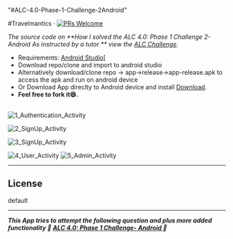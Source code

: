 "#ALC-4.0-Phase-1-Challenge-2Android"


#Travelmantics &middot; [![PRs Welcome](https://img.shields.io/badge/PRs-welcome-brightgreen.svg)](https://github.com/msal4/royal_news/compare?expand=1)

*The source code on **How I solved the ALC 4.0: Phase 1 Challenge 2- Android As instructed by a tutor
** view the [ALC Challenge](https://docs.google.com/document/d/1GsTwCCmG9krpzt0LsSpk6rHzGFfmTxrqLhDWO6veQ2A/preview)*.

* Requirements: [Android Studio](https://developer.android.com/studio/)[<br />
* Download repo/clone and import to android studio<br />
* Alternatively  download/clone repo -> app->release->app-release.apk to access the apk and run on android device
* Or Download App direclty to Android device and install [Download](https://drive.google.com/open?id=1g6Axcz3ByiHM2C8-4Vbvg-J4ywYge8M7).
* **Feel free to fork it😄.**<br /><br />

![1_Authentication_Activity](https://user-images.githubusercontent.com/37632283/62456604-b73d9f80-b770-11e9-981d-5fe126d095bb.jpeg)

![2_SignUp_Activity](https://user-images.githubusercontent.com/37632283/62456654-d63c3180-b770-11e9-9d37-2ff805484458.jpeg)

![3_SignUp_Activity](https://user-images.githubusercontent.com/37632283/62456658-d89e8b80-b770-11e9-8696-e23cc2b908eb.jpeg)

![4_User_Activity](https://user-images.githubusercontent.com/37632283/62456667-df2d0300-b770-11e9-9143-e894b9fa33c1.jpeg)
![5_Admin_Activity](https://user-images.githubusercontent.com/37632283/62456672-e05e3000-b770-11e9-93db-17d4cb133911.jpeg)


---


## License
default

---

***This App tries to attempt the following question and plus more added functionality 💙 [ALC 4.0: Phase 1 Challenge- Android
](https://docs.google.com/document/d/1GsTwCCmG9krpzt0LsSpk6rHzGFfmTxrqLhDWO6veQ2A/preview) 💙***
